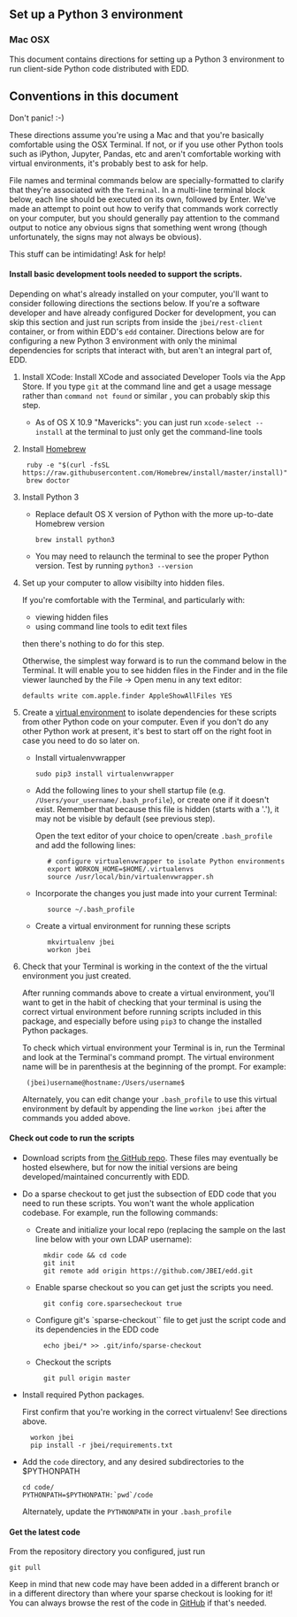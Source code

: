 ## Set up a Python 3 environment
### Mac OSX<a name=setup_python_mac></a>

This document contains directions for setting up a Python 3 environment to run client-side Python
code distributed with EDD.

## Conventions in this document

Don't panic! :-)

These directions assume you're using a Mac and that you're basically comfortable using the OSX 
Terminal. If not, or if you use
other Python tools such as iPython, Jupyter, Pandas, etc and aren't comfortable working with
virtual environments, it's probably best to ask for help.

File names and terminal commands below are specially-formatted to clarify that they're
associated with the `Terminal`. In a multi-line terminal block below, each line should be
executed on its own, followed by Enter.  We've made an attempt to point out how to verify that
commands work correctly on your computer, but you should generally pay attention to the command
output to notice any obvious signs that something went wrong (though unfortunately, the signs may
not always be obvious).

This stuff can be intimidating! Ask for help!

#### Install basic development tools needed to support the scripts.
Depending on what's already installed on your computer, you'll want to consider
following directions the sections below. If you're a software developer and have already configured
Docker for development, you can skip this section and just run scripts from inside the 
`jbei/rest-client` container, or from within EDD's `edd` container. Directions below are for 
configuring a new Python 3 environment with only the minimal dependencies for scripts that 
interact with, but aren't an integral part of, EDD.

1. Install XCode: <a name="XCode"></a>
    Install XCode and associated Developer Tools via the App Store. If you type `git` at the
    command line and get a usage message rather than `command not found` or similar , you can
    probably skip this step.
    * As of OS X 10.9 "Mavericks": you can just run `xcode-select --install` at the terminal to 
      just only get the command-line tools
2. Install [Homebrew][3] <a name="HomeBrew"></a>

        ruby -e "$(curl -fsSL https://raw.githubusercontent.com/Homebrew/install/master/install)"
        brew doctor
3. Install Python 3 <a name="Python"></a>
    * Replace default OS X version of Python with the more up-to-date Homebrew version

        `brew install python3`
    * You may need to relaunch the terminal to see the proper Python version. Test by running
      `python3 --version`

4. Set up your computer to allow visibilty into hidden files.

    If you're comfortable with the Terminal, and particularly with:
      * viewing hidden files
      * using command line tools to edit text files

    then there's nothing to do for this step.

    Otherwise, the simplest way forward is
    to run the command below in the Terminal. It will enable you to see hidden files in the Finder
    and in the file viewer launched by the File -> Open menu in any text editor:

    `defaults write com.apple.finder AppleShowAllFiles YES`

5. Create a [virtual environment][4] to
   isolate dependencies for these scripts from other Python code on your computer. Even if you 
   don't do any other Python work at present, it's best to start off on the right foot in case 
   you need to do so later on.

   * Install virtualenvwrapper

       `sudo pip3 install virtualenvwrapper`
   * Add the following lines to your shell startup file (e.g. 
     `/Users/your_username/.bash_profile`), or create one if it doesn't exist. Remember that 
     because this file is hidden (starts with a '.'), it may not be visible by default (see 
     previous step).
   
     Open the text editor of your choice to open/create `.bash_profile` and add the following 
     lines:

            # configure virtualenvwrapper to isolate Python environments
            export WORKON_HOME=$HOME/.virtualenvs
            source /usr/local/bin/virtualenvwrapper.sh
   * Incorporate the changes you just made into your current Terminal:

            source ~/.bash_profile

   * Create a virtual environment for running these scripts

            mkvirtualenv jbei
            workon jbei

6. Check that your Terminal is working in the context of the the virtual environment you just
created.

    After running commands above to create a virtual environment, you'll want to get in the habit 
    of checking that your terminal is using the correct virtual environment before running scripts
    included in this package, and especially before using `pip3` to change the installed Python
    packages.

    To check which virtual environment your Terminal is in, run the Terminal and look at the
    Terminal's command prompt. The virtual environment name will be in parenthesis at the
    beginning of the prompt. For example:

        (jbei)username@hostname:/Users/username$
    Alternately, you can edit change your `.bash_profile` to use this virtual environment by 
    default by appending the line `workon jbei` after the commands you added above.

#### Check out code to run the scripts
	
* Download scripts from [the GitHub repo][5]. 
  These files may eventually be hosted elsewhere, but for now the initial versions are being 
  developed/maintained concurrently with EDD.
* Do a sparse checkout
  to get just the subsection of EDD code that you need to run these scripts. You won't want the 
  whole application codebase. For example, run the following commands:
   * Create and initialize your local repo (replacing the sample on the last line below with
   your own LDAP username):
   
	       mkdir code && cd code
	       git init
	       git remote add origin https://github.com/JBEI/edd.git
   * Enable sparse checkout so you can get just the scripts you need.

           git config core.sparsecheckout true
	   
   * Configure git's `sparse-checkout`` file to get just the script code and its dependencies in 
     the EDD code

           echo jbei/* >> .git/info/sparse-checkout
	   
   * Checkout the scripts

           git pull origin master
	   
* Install required Python packages.

    First confirm that you're working in the correct virtualenv! See directions above.

	    workon jbei
	    pip install -r jbei/requirements.txt
	
* Add the `code` directory, and any desired subdirectories to the $PYTHONPATH

      cd code/
      PYTHONPATH=$PYTHONPATH:`pwd`/code

  Alternately, update the `PYTHNONPATH` in your `.bash_profile`
	   
#### Get the latest code

From the repository directory you configured, just run

    git pull

Keep in mind that new code may have been added in a different branch or in a different directory
than where your sparse checkout is looking for it! You can always browse the rest of the code in
[GitHub][7] if that's needed.

[3]:    http://brew.sh/
[4]:    http://docs.python-guide.org/en/latest/dev/virtualenvs/
[5]:    https://github.com/JBEI/edd/
[7]:    https://github.com/JBEI/edd/tree/master/jbei/